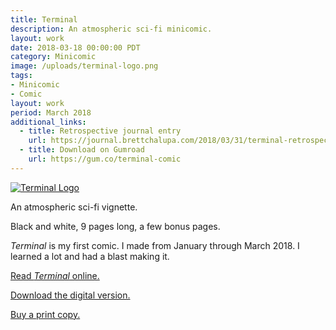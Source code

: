 ```yaml
---
title: Terminal
description: An atmospheric sci-fi minicomic.
layout: work
date: 2018-03-18 00:00:00 PDT
category: Minicomic
image: /uploads/terminal-logo.png
tags:
- Minicomic
- Comic
layout: work
period: March 2018
additional_links:
  - title: Retrospective journal entry
    url: https://journal.brettchalupa.com/2018/03/31/terminal-retrospective/
  - title: Download on Gumroad
    url: https://gum.co/terminal-comic
---
```


[![Terminal Logo](/uploads/terminal-logo.png)](https://journal.brettchalupa.com/2018/03/18/terminal/)

An atmospheric sci-fi vignette.

Black and white, 9 pages long, a few bonus pages.

_Terminal_ is my first comic. I made from January through March 2018. I
learned a lot and had a blast making it.

[Read _Terminal_ online.](https://journal.brettchalupa.com/2018/03/18/terminal/)

[Download the digital version.](https://brettchalupa.itch.io/terminal)

[Buy a print copy.](http://shop.brettchalupa.com/product/terminal)
